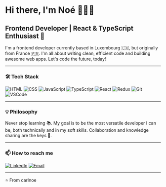 # Hi there, I'm Noé 👋👨‍💻

## Frontend Developer | React & TypeScript Enthusiast 🚀

I'm a frontend developer currently based in Luxembourg 🇱🇺, but originally from France 🇫🇷. I'm all about writing clean, efficient code and building awesome web apps. Let's code the future, today!

---

### 🛠 Tech Stack

![HTML](https://img.shields.io/badge/-HTML-333333?style=flat&logo=HTML5)
![CSS](https://img.shields.io/badge/-CSS-333333?style=flat&logo=CSS3)
![JavaScript](https://img.shields.io/badge/-JavaScript-333333?style=flat&logo=javascript)
![TypeScript](https://img.shields.io/badge/-TypeScript-333333?style=flat&logo=TypeScript)
![React](https://img.shields.io/badge/-React-333333?style=flat&logo=react)
![Redux](https://img.shields.io/badge/-Redux-333333?style=flat&logo=redux)
![Git](https://img.shields.io/badge/-Git-333333?style=flat&logo=git)
![VSCode](https://img.shields.io/badge/-VSCode-333333?style=flat&logo=visual-studio-code)

---

### 💡 Philosophy

Never stop learning 📚. My goal is to be the most versatile developer I can be, both technically and in my soft skills. Collaboration and knowledge sharing are the keys 🔑.

---

### 📫 How to reach me

[![LinkedIn](https://img.shields.io/badge/-LinkedIn-333333?style=flat&logo=LinkedIn)](https://linkedin.com/in/carl-noe)
[![Email](https://img.shields.io/badge/-Email-333333?style=flat&logo=Gmail)](mailto:noe.carldev@gmail.com)

---

⭐️ From carlnoe
